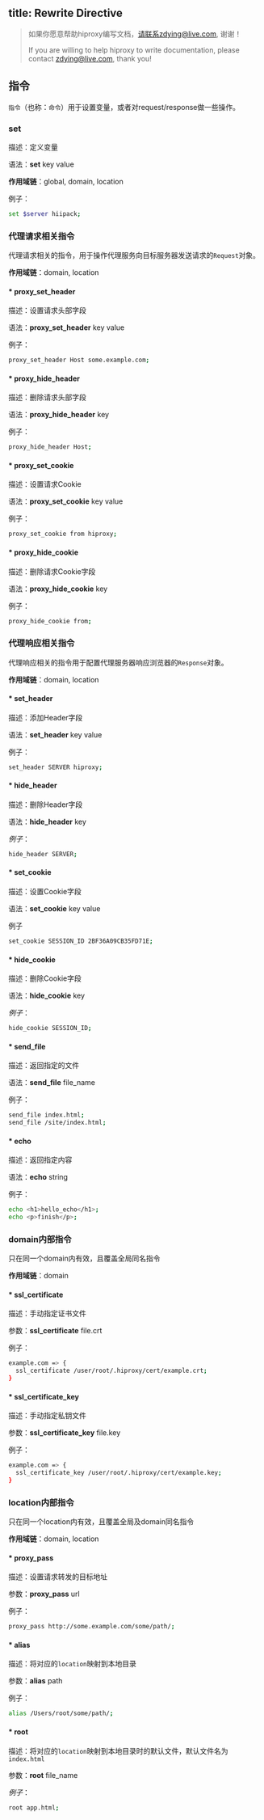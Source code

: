 title: Rewrite Directive
---

> 如果你愿意帮助hiproxy编写文档，请联系zdying@live.com, 谢谢！
>
> If you are willing to help hiproxy to write documentation, please contact zdying@live.com, thank you!

## 指令

`指令`（也称：`命令`）用于设置变量，或者对request/response做一些操作。

### set

描述：定义变量

语法：**set** key value

**作用域链**：global, domain, location

例子：

```bash
set $server hiipack;
```

### 代理请求相关指令

代理请求相关的指令，用于操作代理服务向目标服务器发送请求的`Request`对象。

**作用域链**：domain, location

#### * proxy_set_header

描述：设置请求头部字段

语法：**proxy_set_header** key value

例子：

```bash
proxy_set_header Host some.example.com;
```

#### * proxy_hide_header

描述：删除请求头部字段

语法：**proxy_hide_header** key

例子：

```bash
proxy_hide_header Host;
```

#### * proxy_set_cookie

描述：设置请求Cookie

语法：**proxy_set_cookie** key value

例子：

```bash
proxy_set_cookie from hiproxy;
```

#### * proxy_hide_cookie

描述：删除请求Cookie字段

语法：**proxy_hide_cookie** key

例子：

```bash
proxy_hide_cookie from;
```

### 代理响应相关指令

代理响应相关的指令用于配置代理服务器响应浏览器的`Response`对象。

**作用域链**：domain, location

#### * set_header

描述：添加Header字段

语法：**set_header** key value

例子：

```bash
set_header SERVER hiproxy;
```

#### * hide_header

描述：删除Header字段

语法：**hide_header** key

*例子*：

```bash
hide_header SERVER;
```

#### * set_cookie

描述：设置Cookie字段

语法：**set_cookie** key value

例子

```bash
set_cookie SESSION_ID 2BF36A09CB35FD71E;
```

#### * hide_cookie

描述：删除Cookie字段

语法：**hide_cookie** key

*例子*：

```bash
hide_cookie SESSION_ID;
```

#### * send_file

描述：返回指定的文件

语法：**send_file** file_name

例子：

```bash
send_file index.html;
send_file /site/index.html;
```

#### * echo

描述：返回指定内容

语法：**echo** string

例子：

```bash
echo <h1>hello_echo</h1>;
echo <p>finish</p>;
```


### domain内部指令

只在同一个domain内有效，且覆盖全局同名指令

**作用域链**：domain

#### * ssl_certificate

描述：手动指定证书文件

参数：**ssl_certificate** file.crt

例子：

```bash
example.com => {
  ssl_certificate /user/root/.hiproxy/cert/example.crt;
}

```

#### * ssl_certificate_key

描述：手动指定私钥文件

参数：**ssl_certificate_key** file.key

例子：

```bash
example.com => {
  ssl_certificate_key /user/root/.hiproxy/cert/example.key;
}

```


### location内部指令

只在同一个location内有效，且覆盖全局及domain同名指令

**作用域链**：domain, location

#### * proxy_pass

描述：设置请求转发的目标地址

参数：**proxy_pass** url

例子：

```bash
proxy_pass http://some.example.com/some/path/;
```

#### * alias

描述：将对应的`location`映射到本地目录

参数：**alias** path

例子：

```bash
alias /Users/root/some/path/;
```

#### * root

描述：将对应的`location`映射到本地目录时的默认文件，默认文件名为`index.html`

参数：**root** file_name

*例子*：

```bash
root app.html;
```
